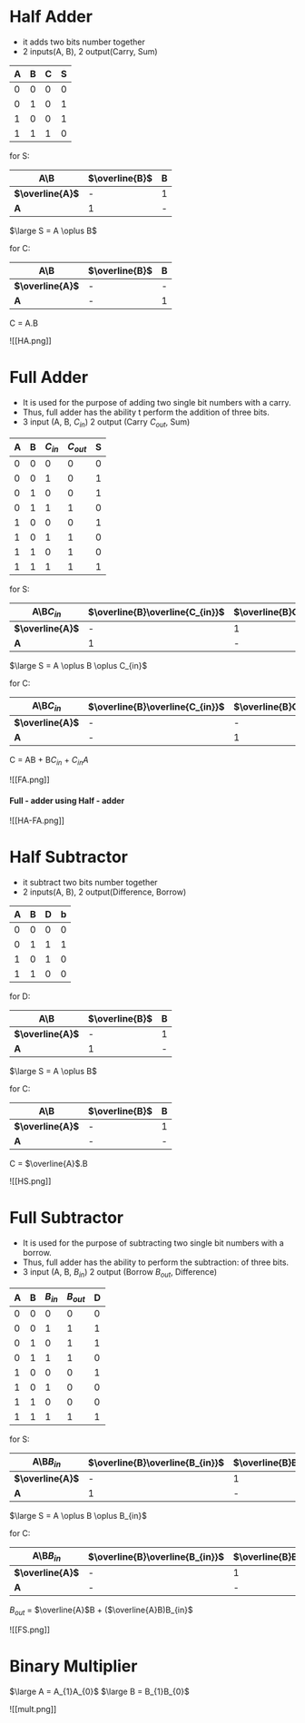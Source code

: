 # Half Adder
- it adds two bits number together
- 2 inputs(A, B), 2 output(Carry, Sum)

|A|B|C|S|
|-|-|-|-|
|0|0|0|0|
|0|1|0|1|
|1|0|0|1|
|1|1|1|0|

for S:

|**A\B**|**$\overline{B}$**|**B**|
|-|-|-|
|**$\overline{A}$**|-|1|
|**A**|1|-|

$\large S = A \oplus B$

for C:

| **A\B**            | **$\overline{B}$** | **B** |
| ------------------ | ------------------ | ----- |
| **$\overline{A}$** | -                  | -     |
| **A**              | -                  | 1     |

C = A.B

![[HA.png]]

# Full Adder
- It is used for the purpose of adding two single bit numbers with a carry.
- Thus, full adder has the ability t perform the addition of three bits.
- 3 input (A, B, $C_{in}$) 2 output (Carry $C_{out}$, Sum)

|A|B|$C_{in}$|$C_{out}$|S|
|-|-|-|-|-|
|0|0|0|0|0|
|0|0|1|0|1|
|0|1|0|0|1|
|0|1|1|1|0|
|1|0|0|0|1|
|1|0|1|1|0|
|1|1|0|1|0|
|1|1|1|1|1|

for S:

|**A\B$C_{in}$**|**$\overline{B}\overline{C_{in}}$**|**$\overline{B}C_{in}$**|$BC_{in}$|$B\overline{C_{in}}$|
|-|-|-|-|-|
|**$\overline{A}$**|-|1|-|1|
|**A**|1|-|1|-|

$\large S = A \oplus B \oplus C_{in}$

for C:


| **A\B$C_{in}$**    | **$\overline{B}\overline{C_{in}}$** | **$\overline{B}C_{in}$** | $BC_{in}$ | $B\overline{C_{in}}$ |
| ------------------ | ----------------------------------- | ------------------------ | --------- | -------------------- |
| **$\overline{A}$** | -                                   | -                        | 1         | -                    |
| **A**              | -                                   | 1                        | 1         | 1                    |

C = AB + B$C_{in}$ + $C_{in}A$

![[FA.png]]

#### Full - adder using Half - adder
![[HA-FA.png]]
# Half Subtractor
- it subtract two bits number together
- 2 inputs(A, B), 2 output(Difference, Borrow)

|A|B|D|b|
|-|-|-|-|
|0|0|0|0|
|0|1|1|1|
|1|0|1|0|
|1|1|0|0|

for D:

|**A\B**|**$\overline{B}$**|**B**|
|-|-|-|
|**$\overline{A}$**|-|1|
|**A**|1|-|

$\large S = A \oplus B$

for C:

| **A\B**            | **$\overline{B}$** | **B** |
| ------------------ | ------------------ | ----- |
| **$\overline{A}$** | -                  | 1     |
| **A**              | -                  | -     |

C = $\overline{A}$.B

![[HS.png]]

# Full Subtractor
- It is used for the purpose of subtracting two single bit numbers with a borrow.
- Thus, full adder has the ability to perform the subtraction: of three bits.
- 3 input (A, B, $B_{in}$) 2 output (Borrow $B_{out}$, Difference)

|A|B|$B_{in}$|$B_{out}$|D|
|-|-|-|-|-|
|0|0|0|0|0|
|0|0|1|1|1|
|0|1|0|1|1|
|0|1|1|1|0|
|1|0|0|0|1|
|1|0|1|0|0|
|1|1|0|0|0|
|1|1|1|1|1|

for S:

|**A\B$B_{in}$**|**$\overline{B}\overline{B_{in}}$**|**$\overline{B}B_{in}$**|$BB_{in}$|$B\overline{B_{in}}$|
|-|-|-|-|-|
|**$\overline{A}$**|-|1|-|1|
|**A**|1|-|1|-|

$\large S = A \oplus B \oplus B_{in}$

for C:


| **A\B$B_{in}$**    | **$\overline{B}\overline{B_{in}}$** | **$\overline{B}B_{in}$** | $BB_{in}$ | $B\overline{B_{in}}$ |
| ------------------ | ----------------------------------- | ------------------------ | --------- | -------------------- |
| **$\overline{A}$** | -                                   | 1                        | 1         | 1                    |
| **A**              | -                                   | -                        | 1         | -                    |

$B_{out}$ = $\overline{A}$B + ($\overline{A}B)B_{in}$

![[FS.png]]
# Binary Multiplier

$\large A = A_{1}A_{0}$ 
$\large B = B_{1}B_{0}$

![[mult.png]]